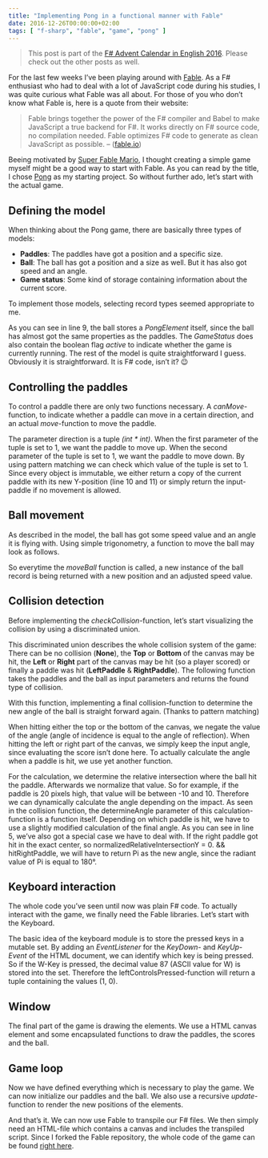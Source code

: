 ```yaml
---
title: "Implementing Pong in a functional manner with Fable"
date: 2016-12-26T00:00:00+02:00
tags: [ "f-sharp", "fable", "game", "pong" ]
---
```

> This post is part of the [F# Advent Calendar in English 2016](https://sergeytihon.wordpress.com/2016/10/23/f-advent-calendar-in-english-2016/). Please check out the other posts as well.

For the last few weeks I’ve been playing around with [Fable](http://fable.io/).
As a F# enthusiast who had to deal with a lot of JavaScript code during his studies, I was quite curious what Fable was all about.
For those of you who don’t know what Fable is, here is a quote from their website:
> Fable brings together the power of the F# compiler and Babel to make JavaScript a true backend for F#. 
It works directly on F# source code, no compilation needed. 
Fable optimizes F# code to generate as clean JavaScript as possible. – ([fable.io](http://fable.io/))

Beeing motivated by [Super Fable Mario](http://fable.io/samples/mario/index.html), I thought creating a simple game myself might be a good way to start with Fable. 
As you can read by the title, I chose [Pong](https://en.wikipedia.org/wiki/Pong) as my starting project. So without further ado, let’s start with the actual game.

## Defining the model
When thinking about the Pong game, there are basically three types of models:

* **Paddles**: The paddles have got a position and a specific size.
* **Ball**: The ball has got a position and a size as well. But it has also got speed and an angle.
* **Game status**: Some kind of storage containing information about the current score.

To implement those models, selecting record types seemed appropriate to me.
<script src="https://gist.github.com/oopbase/be25233fbba4f9529f20f657ff9bbc88.js"></script>
As you can see in line 9, the ball stores a *PongElement* itself, since the ball has almost got the same properties as the paddles.
The *GameStatus* does also contain the boolean flag *active* to indicate whether the game is currently running. 
The rest of the model is quite straightforward I guess. Obviously it is straightforward. It is F# code, isn’t it? 😉

## Controlling the paddles
To control a paddle there are only two functions necessary.
A *canMove*-function, to indicate whether a paddle can move in a certain direction, and an actual *move*-function to move the paddle.
<script src="https://gist.github.com/oopbase/915b6d2a2e04d293e9e48eb1a9420ab1.js"></script>
The parameter direction is a tuple *(int * int)*. When the first parameter of the tuple is set to 1, we want the paddle to move up.
When the second parameter of the tuple is set to 1, we want the paddle to move down.
By using pattern matching we can check which value of the tuple is set to 1.
Since every object is immutable, we either return a copy of the current paddle with its new Y-position (line 10 and 11) or simply return the input-paddle if no movement is allowed.

## Ball movement
As described in the model, the ball has got some speed value and an angle it is flying with. Using simple trigonometry, a function to move the ball may look as follows.
<script src="https://gist.github.com/oopbase/1c36805fa455a95a206574b08749b71c.js"></script>
So everytime the *moveBall* function is called, a new instance of the ball record is being returned with a new position and an adjusted speed value.

## Collision detection
Before implementing the *checkCollision*-function, let’s start visualizing the collision by using a discriminated union.
<script src="https://gist.github.com/oopbase/10143a718eceff10802913a5411980d4.js"></script>
This discriminated union describes the whole collision system of the game: 
There can be no collision (**None**), the **Top** or **Bottom** of the canvas may be hit, the **Left** or **Right** part of the canvas may be hit (so a player scored) or 
finally a paddle was hit (**LeftPaddle** & **RightPaddle**). The following function takes the paddles and the ball as input parameters and returns the found type of collision.
<script src="https://gist.github.com/oopbase/487bce70485c386edac58a25fb34ced8.js"></script>
With this function, implementing a final collision-function to determine the new angle of the ball is straight forward again. (Thanks to pattern matching)
<script src="https://gist.github.com/oopbase/6e6e158c0b63a90a2567f33b7b23a407.js"></script>
When hitting either the top or the bottom of the canvas, we negate the value of the angle (angle of incidence is equal to the angle of reflection). 
When hitting the left or right part of the canvas, we simply keep the input angle, since evaluating the score isn’t done here. 
To actually calculate the angle when a paddle is hit, we use yet another function.
<script src="https://gist.github.com/oopbase/68807b5d8a187dd2b4b27c1fe8299535.js"></script>
For the calculation, we determine the relative intersection where the ball hit the paddle. Afterwards we normalize that value. 
So for example, if the paddle is 20 pixels high, that value will be between -10 and 10. 
Therefore we can dynamically calculate the angle depending on the impact. As seen in the collision function, the determineAngle 
parameter of this calculation-function is a function itself. Depending on which paddle is hit, we have to use a slightly modified 
calculation of the final angle. As you can see in line 5, we’ve also got a special case we have to deal with. If the right paddle got 
hit in the exact center, so normalizedRelativeIntersectionY = 0. && hitRightPaddle, we will have to return Pi as the new angle, since 
the radiant value of Pi is equal to 180°.

## Keyboard interaction
The whole code you’ve seen until now was plain F# code. To actually interact with the game, we finally need the Fable libraries. Let’s start with the Keyboard.
<script src="https://gist.github.com/oopbase/db6a398a3513e71a107c783d1a5608d6.js"></script>
The basic idea of the keyboard module is to store the pressed keys in a mutable set. 
By adding an *EventListener* for the *KeyDown-* and *KeyUp-Event* of the HTML document, we can identify 
which key is being pressed. So if the W-Key is pressed, the decimal value 87 (ASCII value for W) is stored into the set. Therefore the 
leftControlsPressed-function will return a tuple containing the values (1, 0).

## Window
The final part of the game is drawing the elements. We use a HTML canvas element and some encapsulated functions to draw the paddles, the scores and the ball.
<script src="https://gist.github.com/oopbase/33b7d1ab022d12b92c229ec7adf42bd0.js"></script>

## Game loop
Now we have defined everything which is necessary to play the game. We can now initialize our paddles and the ball. 
We also use a recursive *update*-function to render the new positions of the elements.
<script src="https://gist.github.com/oopbase/febfefade6a11a4a7f2fcf3f7c4bb51d.js"></script>
And that’s it. We can now use Fable to transpile our F# files. We then simply need an HTML-file which contains a canvas and includes the transpiled script. 
Since I forked the Fable repository, the whole code of the game can be found [right here](https://github.com/oopbase/Fable/tree/pong-sample/samples/browser/pong).